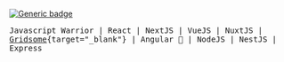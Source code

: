 [![Generic badge](https://img.shields.io/badge/Power-JavaScript-1abc9c.svg)](https://GitHub.com/Naereen/StrapDown.js/graphs/commit-activity)

<samp>Javascript Warrior | React | NextJS | VueJS | NuxtJS | [Gridsome](https://gridsome.org/){target="_blank"} | Angular 🤘 | NodeJS | NestJS | Express</samp>
